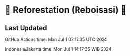 
# 🌳 Reforestation (Reboisasi) 🌲

## Last Updated

GitHub Actions time: Mon Jul  1 07:17:35 UTC 2024

Indonesia/Jakarta time: Mon Jul  1 14:17:35 WIB 2024
